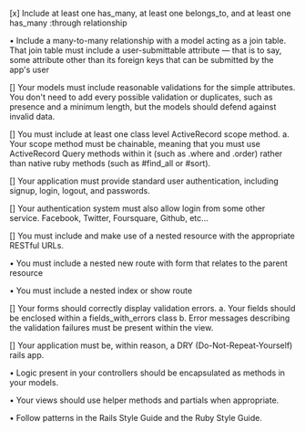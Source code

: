 [x] Include at least one has_many, at least one belongs_to, and at least one has_many :through relationship

• Include a many-to-many relationship with a model acting as a join table. That join table must include a user-submittable attribute — that is to say, some attribute other than its foreign keys that can be submitted by the app's user

[] Your models must include reasonable validations for the simple attributes. You don't need to add every possible validation or duplicates, such as presence and a minimum length, but the models should defend against invalid data.

[] You must include at least one class level ActiveRecord scope method. a. Your scope method must be chainable, meaning that you must use ActiveRecord Query methods within it (such as .where and .order) rather than native ruby methods (such as #find_all or #sort).

[] Your application must provide standard user authentication, including signup, login, logout, and passwords.

[] Your authentication system must also allow login from some other service. Facebook, Twitter, Foursquare, Github, etc...

[] You must include and make use of a nested resource with the appropriate RESTful URLs.

• You must include a nested new route with form that relates to the parent resource

• You must include a nested index or show route

[] Your forms should correctly display validation errors. a. Your fields should be enclosed within a fields_with_errors class b. Error messages describing the validation failures must be present within the view.

[] Your application must be, within reason, a DRY (Do-Not-Repeat-Yourself) rails app.

• Logic present in your controllers should be encapsulated as methods in your models.

• Your views should use helper methods and partials when appropriate.

• Follow patterns in the Rails Style Guide and the Ruby Style Guide.
